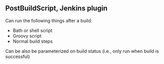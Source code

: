 PostBuildScript, Jenkins plugin
-------------------------------

Can run the following things after a build:
* Bath or shell script
* Groovy script
* Normal build steps

Can be also be parameterized on build status (i.e., only run when build is successful)
